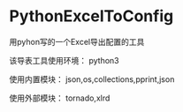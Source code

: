 # PythonExcelToConfig
用pyhon写的一个Excel导出配置的工具

该导表工具使用环境：
python3

使用内置模块：
json,os,collections,pprint,json

使用外部模块：
tornado,xlrd
